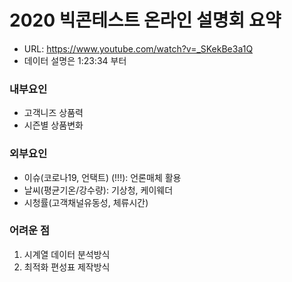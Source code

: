 # 2020 빅콘테스트 온라인 설명회 요약
- URL: https://www.youtube.com/watch?v=_SKekBe3a1Q
- 데이터 설명은 1:23:34 부터 

### 내부요인
- 고객니즈 상품력
- 시즌별 상품변화

### 외부요인
- 이슈(코로나19, 언택트) (!!!): 언론매체 활용
- 날씨(평균기온/강수량): 기상청, 케이웨더
- 시청률(고객채널유동성, 체류시간)

### 어려운 점
1. 시계열 데이터 분석방식
2. 최적화 편성표 제작방식
